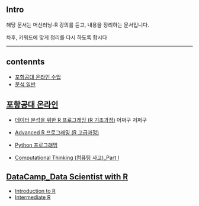 
Intro
-----

해당 문서는 머신러닝-R 강의를 듣고, 내용을 정리하는 문서입니다.

차후, 키워드에 맞게 정리를 다시 하도록 합시다

------------------------------------------------------------------------

contennts
---------

-   [포항공대 온라인 수업](#포항공대-온라인)
-   [분석 일반](#분석-일반)

[포항공대 온라인](http://www.postechx.kr/ko)
--------------------------------------------

-   [데이터 분석을 위한 R 프로그래밍 (R 기초과정)](http://www.postechx.kr/ko/school/posco/courseware/38059)
    어쩌구 저쩌구

-   [Advanced R 프로그래밍 (R 고급과정)](http://www.postechx.kr/ko/school/posco/courseware/37402)

-   [Python 프로그래밍](http://www.postechx.kr/ko/school/posco/courseware/37405)

-   [Computational Thinking (컴퓨팅 사고)\_Part Ⅰ](http://www.postechx.kr/ko/school/posco/courseware/37407)

[DataCamp\_Data Scientist with R](https://www.datacamp.com/tracks/data-scientist-with-r)
----------------------------------------------------------------------------------------

-   [Introduction to R](https://www.datacamp.com/courses/free-introduction-to-r)
-   [Intermediate R](https://www.datacamp.com/courses/intermediate-r)

